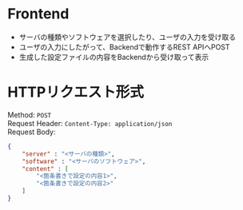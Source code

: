 # Frontend

- サーバの種類やソフトウェアを選択したり、ユーザの入力を受け取る
- ユーザの入力にしたがって、Backendで動作するREST APIへPOST
- 生成した設定ファイルの内容をBackendから受け取って表示

# HTTPリクエスト形式

Method: `POST`  
Request Header: `Content-Type: application/json`  
Request Body:
```json
{
    "server" : "<サーバの種類>",
    "software" : "<サーバのソフトウェア>",
    "content" : [
        "<箇条書きで設定の内容1>",
        "<箇条書きで設定の内容2>"
    ]
}
```